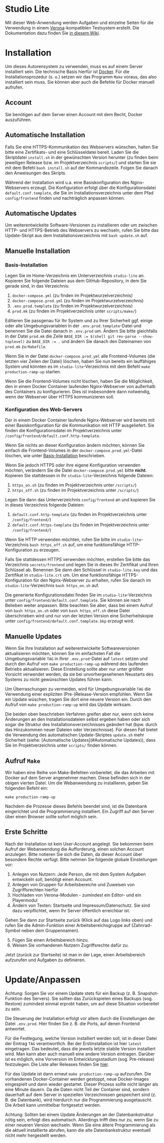 # Studio Lite

Mit dieser Web-Anwendung werden Aufgaben und einzelne Seiten für die Verwendung in einem [Verona](https://verona-interfaces.github.io)-kompatiblen Testsystem erstellt. Die Dokumentation dazu finden Sie [in diesem Wiki](https://github.com/iqb-berlin/iqb-berlin.github.io/wiki).

# Installation
Um dieses Autorensystem zu verwenden, muss es auf einem Server installiert sein. Die technische Basis hierfür ist [Docker](https://www.docker.com/). Für die Installationsprozedur (s. u.) setzen wir das Programm `Make` voraus, das also installiert sein muss. Sie können aber auch die Befehle für Docker manuell aufrufen.

## Account
Sie benötigen auf dem Server einen Account mit dem Recht, Docker auszuführen.

## Automatische Installation
Falls Sie eine HTTPS-Kommunikation des Webservers wünschen, halten Sie bitte eine Zertifikats- und eine Schlüsseldatei bereit.
Laden Sie die Skriptdatei `install.sh` in der gewünschten Version herunter (zu finden beim jeweiligen Release bzw. im Projektverzeichnis `scripts/`) und
starten Sie sie mit dem Befehl `bash install.sh` auf der Kommandozeile.
Folgen Sie danach den Anweisungen des Skripts.

Während der Installation wird u.a. eine Basiskonfiguration des Nginx-Webservers erzeugt.
Die Konfiguration erfolgt über die Konfigurationsdatei `default.conf.template`,
die Sie im Installationsverzeichnis unter dem Pfad `config/frontend` finden und nachträglich anpassen können.

## Automatische Updates
Um weiterentwickelte Software-Versionen zu installieren oder um zwischen HTTP- und HTTPS-Betrieb des Webservers zu wechseln,
rufen Sie bitte das Update-Skript aus dem Installationsverzeichnis mit `bash update.sh` auf.

## Manuelle Installation
### Basis-Installation
Legen Sie im Home-Verzeichnis ein Unterverzeichnis `studio-lite` an.
Kopieren Sie folgende Dateien aus dem GitHub-Repository, in dem Sie gerade sind, in das Verzeichnis:

1. `docker-compose.yml` (zu finden im Projektwurzelverzeichnis)
2. `docker-compose.prod.yml` (zu finden im Projektwurzelverzeichnis)
3. `.env.prod.template` (zu finden im Projektwurzelverzeichnis)
4. `prod.mk` (zu finden im Projektverzeichnis unter `scripts/make/`)

Editieren Sie passgenau für Ihr System und zu Ihrer Sicherheit ggf. einige oder alle Umgebungsvariablen in der `.env.prod.template`-Datei und
benennen Sie die Datei danach in `.env.prod` um.
Ändern Sie bitte gleichfalls in der Datei `prod.mk` die Zeile `BASE_DIR := $(shell git rev-parse --show-toplevel)` zu `BASE_DIR := .` und
ändern Sie danach den Dateinamen von `prod.mk` zu `Makefile`.

Wenn Sie in der Datei `docker-compose.prod.yml` alle Frontend-Volumes (die letzten vier Zeilen der Datei) löschen, haben Sie nun bereits ein lauffähiges System und
könnten es im `studio-lite`-Verzeichnis mit dem Befehl `make production-ramp-up` starten.

Wenn Sie die Frontend-Volumes nicht löschen, haben Sie die Möglichkeit,
den in einem Docker Container laufenden Nginx-Webserver von außerhalb des Containers zu konfigurieren.
Dies ist insbesondere dann notwendig, wenn der Webserver über HTTPS kommunizieren soll.

### Konfiguration des Web-Servers
Der in einem Docker Container laufende Nginx-Webserver wird bereits mit einer Basiskonfiguration für die Kommunikation mit HTTP ausgeliefert.
Sie finden die Konfigurationsdatei im Projektverzeichnis unter `/config/frontend/default.conf.http-template`.

Wenn Sie nichts an dieser Konfiguration ändern möchten, können Sie einfach die Frontend-Volumes in der `docker-compose.prod.yml`-Datei löschen,
wie unter [Basis-Installation](#Basis-Installation) beschrieben.

Wenn Sie jedoch HTTPS oder ihre eigene Konfiguration verwenden möchten, verändern Sie die Datei `docker-compose.prod.yml` bitte **nicht**.
Kopieren Sie stattdessen in Ihr `studio-lite`-Verzeichnis folgende Dateien:
1. `https_on.sh` (zu finden im Projektverzeichnis unter `/scripts/`)
2. `https_off.sh` (zu finden im Projektverzeichnis unter `/scripts/`)

Legen Sie dann das Unterverzeichnis `config/frontend` an und kopieren Sie in dieses Verzeichnis folgende Dateien:

1. `default.conf.http-template` (zu finden im Projektverzeichnis unter `/config/frontend/`)
2. `default.conf.https-template` (zu finden im Projektverzeichnis unter `/config/frontend/`)

Wenn Sie HTTP verwenden möchten, rufen Sie bitte im `studio-lite`-Verzeichnis `bash https_off.sh` auf, um eine funktionsfähige HTTP-Konfiguration zu erzeugen.

Falls Sie stattdessen HTTPS verwenden möchten, erstellen Sie bitte das Verzeichnis `secrets/frontend` und legen Sie in dieses Ihr Zertifikat und Ihren Schlüssel ab.
Benennen Sie dann den Schlüssel in `studio-lite.key` und das Zertifikat in `studio-lite.crt` um.
Um eine funktionsfähige HTTPS-Konfiguration für den Nginx-Webserver zu erhalten, rufen Sie danach im `studio-lite`-Verzeichnis `bash https_on.sh` auf.

Die generierte Konfigurationsdatei finden Sie im `studio-lite`-Verzeichnis unter `config/frontend/default.conf.template`.
Sie können sie nach Belieben weiter anpassen.
Bitte beachten Sie aber, dass bei einem Aufruf von `bash https_on.sh` oder von `bash https_off.sh` diese Datei überschrieben wird und
nur von der letzten Version eine Sicherheitskopie unter `config/frontend/default.conf.template.bkp` erzeugt wird.

## Manuelle Updates
Wenn Sie Ihre Installation auf weiterentwickelte Softwareversionen aktualisieren möchten,
können Sie im einfachsten Fall die Umgebungsvariable `TAG` in Ihrer `.env.prod`-Datei auf `latest` setzen und
durch den Aufruf von `make production-ramp-up` während des laufenden Betriebs aktualisieren.
Diese Einstellung sollte aber nur unter größter Vorsicht verwendet werden,
da sie bei unvorhergesehenen Neustarts des Systems zu nicht gewünschten Updates führen kann.

Um Überraschungen zu vermeiden, wird für Umgebungsvariable `TAG` die Verwendung einer expliziten (Pre-)Release-Version empfohlen.
Wenn Sie ein Update wüschen, tragen Sie dort eine neuere Version ein.
Durch den Aufruf von `make production-ramp-up` wird das Update wirksam.

Die beiden oben beschrieben Verfahren greifen aber nur, wenn sich keine Änderungen an den Installationsdateien selbst ergeben haben oder
sich sogar die Struktur des Installationsverzeichnisses geändert hat (bpw. durch das Hinzukommen neuer Dateien oder Verzeichnisse).
Für diesen Fall bietet die Verwendung des automatischen Update-Skriptes `update.sh` mehr Sicherheit (siehe: [Automatische Updates](#Automatische Updates)),
dass Sie im Projektverzeichnis unter `scripts/` finden können.

## Aufruf `Make`
Wir haben eine Reihe von Make-Befehlen vorbereitet, die das Arbeiten mit Docker auf dem Server angenehmer machen. Diese befinden sich in der obigen vierten Datei. Um die Webanwendung zu installieren, geben Sie folgenden Befehl ein:

```
make production-ramp-up
```
Nachdem die Prozesse dieses Befehls beendet sind, ist die Datenbank eingerichtet und die Programmierung installiert. Ein Zugriff auf den Server über einen Browser sollte sofort möglich sein.

## Erste Schritte
Nach der Installation ist kein User-Account angelegt. Sie bekommen beim Aufruf der Webanwendung die Aufforderung, einen solchen Account anzulegen. Bitte notieren Sie sich die Daten, da dieser Account über besondere Rechte verfügt. Bitte nehmen Sie folgende globale Einstellungen vor:

1. Anlegen von Nutzern: Jede Person, die mit dem System Aufgaben entwickeln soll, benötigt einen Account.
2. Anlegen von Gruppen für Arbeitsbereiche und Zuweisen von Zugriffsrechten hierfür
3. Hochladen von Verona-Modulen - zumindest ein Editor- und ein Playermodul
4. Ändern von Texten: Startseite und Impressum/Datenschutz. Sie sind dazu verpflichtet, wenn Ihr Server öffentlich erreichbar ist.

Gehen Sie dann zur Startseite zurück (Klick auf das Logo links oben) und rufen Sie die Admin-Funktion einer Arbeitsbereichsgruppe auf (Zahnrad-Symbol neben dem Gruppennamen).

5. Fügen Sie einen Arbeitsbereich hinzu.
6. Weisen Sie vorhandenen Nutzern Zugriffsrechte dafür zu.

Jetzt (zurück zur Startseite) ist man in der Lage, einen Arbeitsbereich aufzurufen und Aufgaben zu definieren.

# Update/Anpassen
Achtung: Sorgen Sie vor einem Update stets für ein Backup (z. B. Snapshot-Funktion des Servers).
Sie sollten das Zurückspielen eines Backups (sog. Restore) zumindest einmal erprobt haben, um auf diese Situation vorbereitet zu sein.

Die Steuerung der Installation erfolgt vor allem durch die Einstellungen der Datei `.env.prod`.
Hier finden Sie z. B. die Ports, auf denen Frontend antwortet.

Für die Festlegung, welche Version installiert werden soll, ist in dieser Datei der Eintrag `TAG` verantwortlich.
Bei der Erstinstallation ist hier `latest` eingetragen.
Das bedeutet, dass die jeweils letzte stabile Version installiert wird.
Man kann aber auch manuell eine andere Version eintragen.
Darüber ist es möglich, eine Vorversion im Entwicklungsstadium (sog. Pre-release) festzulegen.
Die Liste aller Releases finden Sie [hier](https://github.com/iqb-berlin/studio-lite/releases).

Für das Update ist dann erneut `make production-ramp-up` aufzurufen.
Die vorhandenen Docker-Container werden gestoppt, neue Docker-Images eingespielt und dann wieder gestartet.
Dieser Prozess sollte nicht länger als eine Minute dauern.
Da die Daten nicht Teil der Container sind, sondern dauerhaft auf dem Server in speziellen Verzeichnissen gespeichert sind (z. B. die Datenbank), wird hierdurch nur die Programmierung ausgetauscht.
Die Arbeit kann unmittelbar fortgesetzt werden.

Achtung: Sollten bei einem Update Änderungen an der Datenbankstruktur nötig sein, erfolgt dies automatisch. Allerdings trifft dies nur zu, wenn Sie zu einer neueren Version wechseln. Wenn Sie eine ältere Programmierung als die aktuell installierte abrufen, kann die alte Datenbankstruktur eventuell nicht mehr hergestellt werden.
